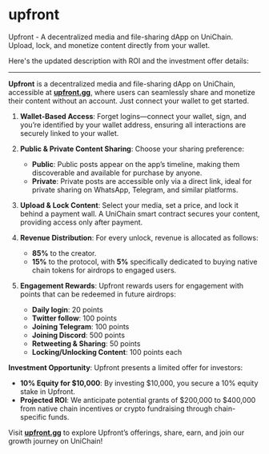 # upfront
Upfront - A decentralized media and file-sharing dApp on UniChain. Upload, lock, and monetize content directly from your wallet.

Here's the updated description with ROI and the investment offer details:

---

**Upfront** is a decentralized media and file-sharing dApp on UniChain, accessible at **[upfront.gg](http://upfront.gg)**, where users can seamlessly share and monetize their content without an account. Just connect your wallet to get started.

1. **Wallet-Based Access**: Forget logins—connect your wallet, sign, and you’re identified by your wallet address, ensuring all interactions are securely linked to your wallet.

2. **Public & Private Content Sharing**: Choose your sharing preference:
   - **Public**: Public posts appear on the app’s timeline, making them discoverable and available for purchase by anyone.
   - **Private**: Private posts are accessible only via a direct link, ideal for private sharing on WhatsApp, Telegram, and similar platforms.

3. **Upload & Lock Content**: Select your media, set a price, and lock it behind a payment wall. A UniChain smart contract secures your content, providing access only after payment.

4. **Revenue Distribution**: For every unlock, revenue is allocated as follows:
   - **85%** to the creator.
   - **15%** to the protocol, with **5%** specifically dedicated to buying native chain tokens for airdrops to engaged users.

5. **Engagement Rewards**: Upfront rewards users for engagement with points that can be redeemed in future airdrops:
   - **Daily login**: 20 points
   - **Twitter follow**: 100 points
   - **Joining Telegram**: 100 points
   - **Joining Discord**: 500 points
   - **Retweeting & Sharing**: 50 points
   - **Locking/Unlocking Content**: 100 points each

**Investment Opportunity**: Upfront presents a limited offer for investors:
   - **10% Equity for $10,000**: By investing $10,000, you secure a 10% equity stake in Upfront.
   - **Projected ROI**: We anticipate potential grants of $200,000 to $400,000 from native chain incentives or crypto fundraising through chain-specific funds.

Visit **[upfront.gg](http://upfront.gg)** to explore Upfront’s offerings, share, earn, and join our growth journey on UniChain!
